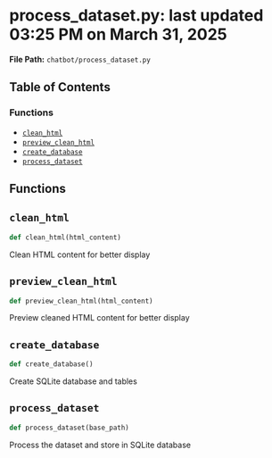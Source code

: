 # process_dataset.py: last updated 03:25 PM on March 31, 2025

**File Path:** `chatbot/process_dataset.py`

## Table of Contents

### Functions

- [`clean_html`](#clean_html)
- [`preview_clean_html`](#preview_clean_html)
- [`create_database`](#create_database)
- [`process_dataset`](#process_dataset)

## Functions

## `clean_html`

```python
def clean_html(html_content)
```

Clean HTML content for better display

## `preview_clean_html`

```python
def preview_clean_html(html_content)
```

Preview cleaned HTML content for better display

## `create_database`

```python
def create_database()
```

Create SQLite database and tables

## `process_dataset`

```python
def process_dataset(base_path)
```

Process the dataset and store in SQLite database
